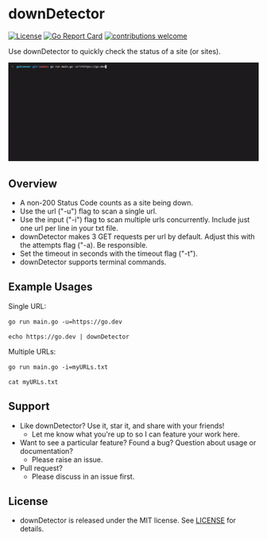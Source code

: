 # downDetector
[![License](https://img.shields.io/badge/License-MIT-blue.svg)](http://opensource.org/licenses/MIT)
[![Go Report Card](https://goreportcard.com/badge/github.com/davemolk/goScanner)](https://goreportcard.com/report/github.com/davemolk/goScanner)
[![contributions welcome](https://img.shields.io/badge/contributions-welcome-brightgreen.svg?style=flat)](https://github.com/davemolk/downDetector/issues)

Use downDetector to quickly check the status of a site (or sites).

![downDetector](downDetector.gif)

## Overview
* A non-200 Status Code counts as a site being down.
* Use the url ("-u") flag to scan a single url.
* Use the input ("-i") flag to scan multiple urls concurrently. Include just one url per line in your txt file.
* downDetector makes 3 GET requests per url by default. Adjust this with the attempts flag ("-a). Be responsible.
* Set the timeout in seconds with the timeout flag ("-t").
* downDetector supports terminal commands.

## Example Usages
Single URL:
```
go run main.go -u=https://go.dev
```
```
echo https://go.dev | downDetector
```
Multiple URLs:
```
go run main.go -i=myURLs.txt
```
```
cat myURLs.txt
```
## Support
* Like downDetector? Use it, star it, and share with your friends!
    - Let me know what you're up to so I can feature your work here.
* Want to see a particular feature? Found a bug? Question about usage or documentation?
    - Please raise an issue.
* Pull request?
    - Please discuss in an issue first. 

## License
* downDetector is released under the MIT license. See [LICENSE](LICENSE) for details.